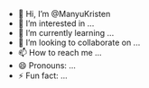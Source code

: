- 👋 Hi, I’m @ManyuKristen
- 👀 I’m interested in ...
- 🌱 I’m currently learning ...
- 💞️ I’m looking to collaborate on ...
- 📫 How to reach me ...
- 😄 Pronouns: ...
- ⚡ Fun fact: ...

<!---
ManyuKristen/ManyuKristen is a ✨ special ✨ repository because its `README.md` (this file) appears on your GitHub profile.
You can click the Preview link to take a look at your changes.
--->
